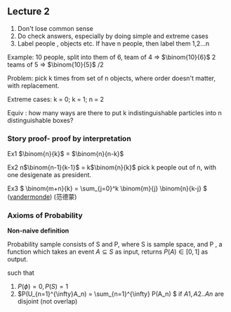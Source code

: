 ## Lecture 2

1. Don't lose common sense 
2. Do check answers, especially by doing simple and extreme cases
3. Label people , objects etc. If have n people, then label them 1,2…n

Example: 10 people, split into them of 6, team of 4 => $\binom{10}{6}$  2 teams of 5 => $\binom{10}{5}$ /2

Problem: pick k times from set of n objects, where order doesn't matter, with replacement.

Extreme cases: k = 0; k = 1; n = 2

Equiv : how many ways are there to put k indistinguishable particles into  n distinguishable boxes?



### Story proof- proof by interpretation

Ex1 $\binom{n}{k}$ =  $\binom{n}{n-k}$ 

Ex2  n$\binom{n-1}{k-1}$ = k$\binom{n}{k}$  pick k people out of n, with one desigenate as president.

Ex3 $ \binom{m+n}{k} = \sum_{j=0}^k \binom{m}{j} \binom{n}{k-j} $ ([vandermonde](https://en.wikipedia.org/wiki/Vandermonde_matrix)) (范德蒙)

### Axioms of Probability

**Non-naive definition**

Probability sample consists of S and P, where S is sample space, and P , a function which takes an event $A\subseteq S$ as input, returns $P(A) \in [0,1]$ as output. 

such that 

1. $P(\phi) = 0, P(S) = 1$ 
2. $P(U_{n=1}^{\infty}A_n) =  \sum_{n=1}^{\infty} P(A_n) $ if $A1,A2..An$ are disjoint (not overlap)